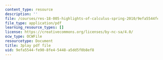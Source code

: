 ```yaml
---
content_type: resource
description: ''
file: /courses/res-18-005-highlights-of-calculus-spring-2010/9efa5544fe908fe45448a5dd5f0b8ef8_oo1ZZlvT2LQ.pdf
file_type: application/pdf
learning_resource_types: []
license: https://creativecommons.org/licenses/by-nc-sa/4.0/
ocw_type: OCWFile
resourcetype: Document
title: 3play pdf file
uid: 9efa5544-fe90-8fe4-5448-a5dd5f0b8ef8
---
```

